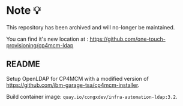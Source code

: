 # Note 💡

This repository has been archived and will no-longer be maintained.


You can find it's new location at : https://github.com/one-touch-provisioning/cp4mcm-ldap

## README

Setup OpenLDAP for CP4MCM with a modified version of https://github.com/ibm-garage-tsa/cp4mcm-installer.

Build container image: `quay.io/congxdev/infra-automation-ldap:3.2`.
